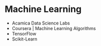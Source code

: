 # Machine Learning

* Acamica Data Science Labs
* Coursera | Machine Learning Algorithms
* TensorFlow
* Scikit-Learn